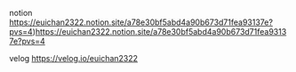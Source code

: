 notion  https://euichan2322.notion.site/a78e30bf5abd4a90b673d71fea93137e?pvs=4)https://euichan2322.notion.site/a78e30bf5abd4a90b673d71fea93137e?pvs=4


velog   https://velog.io/euichan2322
